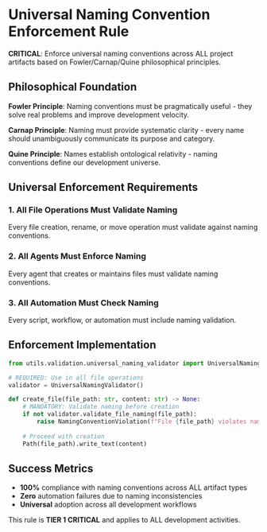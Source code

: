 # Universal Naming Convention Enforcement Rule

**CRITICAL**: Enforce universal naming conventions across ALL project artifacts based on Fowler/Carnap/Quine philosophical principles.

## Philosophical Foundation

**Fowler Principle**: Naming conventions must be pragmatically useful - they solve real problems and improve development velocity.

**Carnap Principle**: Naming must provide systematic clarity - every name should unambiguously communicate its purpose and category.

**Quine Principle**: Names establish ontological relativity - naming conventions define our development universe.

## Universal Enforcement Requirements

### 1. **All File Operations Must Validate Naming**
Every file creation, rename, or move operation must validate against naming conventions.

### 2. **All Agents Must Enforce Naming**
Every agent that creates or maintains files must validate naming conventions.

### 3. **All Automation Must Check Naming**
Every script, workflow, or automation must include naming validation.

## Enforcement Implementation

```python
from utils.validation.universal_naming_validator import UniversalNamingValidator

# REQUIRED: Use in all file operations
validator = UniversalNamingValidator()

def create_file(file_path: str, content: str) -> None:
    # MANDATORY: Validate naming before creation
    if not validator.validate_file_naming(file_path):
        raise NamingConventionViolation(f"File {file_path} violates naming conventions")
    
    # Proceed with creation
    Path(file_path).write_text(content)
```

## Success Metrics

- **100%** compliance with naming conventions across ALL artifact types
- **Zero** automation failures due to naming inconsistencies
- **Universal** adoption across all development workflows

This rule is **TIER 1 CRITICAL** and applies to ALL development activities.
